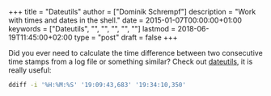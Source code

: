 +++
title = "Dateutils"
author = ["Dominik Schrempf"]
description = "Work with times and dates in the shell."
date = 2015-01-07T00:00:00+01:00
keywords = ["Dateutils", "", "", "", "", ""]
lastmod = 2018-06-19T11:45:00+02:00
type = "post"
draft = false
+++

Did you ever need to calculate the time difference between two consecutive time
stamps from a log file or something similar? Check out [dateutils](http://www.fresse.org/dateutils/), it is really
useful:

```sh
ddiff -i '%H:%M:%S' '19:09:43,683' '19:34:10,350'
```
